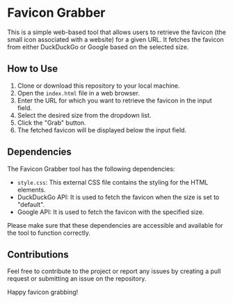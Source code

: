# Favicon Grabber

This is a simple web-based tool that allows users to retrieve the favicon (the small icon associated with a website) for a given URL. It fetches the favicon from either DuckDuckGo or Google based on the selected size.

## How to Use

1. Clone or download this repository to your local machine.
2. Open the `index.html` file in a web browser.
3. Enter the URL for which you want to retrieve the favicon in the input field.
4. Select the desired size from the dropdown list.
5. Click the "Grab" button.
6. The fetched favicon will be displayed below the input field.

## Dependencies

The Favicon Grabber tool has the following dependencies:

- `style.css`: This external CSS file contains the styling for the HTML elements.
- DuckDuckGo API: It is used to fetch the favicon when the size is set to "default".
- Google API: It is used to fetch the favicon with the specified size.

Please make sure that these dependencies are accessible and available for the tool to function correctly.

## Contributions

Feel free to contribute to the project or report any issues by creating a pull request or submitting an issue on the repository.

Happy favicon grabbing!
